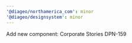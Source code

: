 ```yaml
---
'@diageo/northamerica_com': minor
'@diageo/designsystem': minor
---
```


Add new component: Corporate Stories DPN-159
